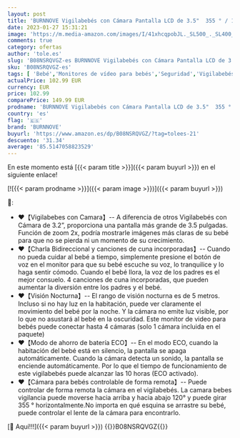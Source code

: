 ```yaml
---
layout: post
title: 'BURNNOVE Vigilabebés con Cámara Pantalla LCD de 3.5"  355 ° / 120 ° Giratorio  Camara Vigilancia Bebe con Visión Nocturna  Zoom 2X  Camara Bebe con Comunicación Bidireccional y Sensor de Temperatura'
date: 2023-01-27 15:31:21
image: 'https://m.media-amazon.com/images/I/41xhcqpobJL._SL500_._SL400_.jpg'
comments: true
category: ofertas
author: 'tole.es'
slug: 'B08NSRQVGZ-es BURNNOVE Vigilabebés con Cámara Pantalla LCD de 3.5" 355 °...'
sku: 'B08NSRQVGZ-es'
tags: [ 'Bebé','Monitores de vídeo para bebés','Seguridad','Vigilabebés','bebe','burnnove','vigilabebés','🇪🇸', ]
actualPrice: 102.99 EUR
currency: EUR
price: 102.99
comparePrice: 149.99 EUR
prodname: 'BURNNOVE Vigilabebés con Cámara Pantalla LCD de 3.5"  355 ° / 120 ° Giratorio  Camara Vigilancia Bebe con Visión Nocturna  Zoom 2X  Camara Bebe con Comunicación Bidireccional y Sensor de Temperatura'
country: 'es'
flag: '🇪🇸'
brand: 'BURNNOVE'
buyurl: 'https://www.amazon.es/dp/B08NSRQVGZ/?tag=tolees-21'
descuento: '31.34'
average: '85.5147058823529'
---
```


En este momento está [{{< param title >}}]({{< param buyurl >}}) en el siguiente enlace!

[![{{< param prodname >}}]({{< param image >}})]({{< param buyurl >}})

🔎:

- ❤️【Vigilabebes con Camara】-- A diferencia de otros Vigilabebés con Cámara de 3.2”, proporciona una pantalla más grande de 3.5 pulgadas. Función de zoom 2x, podría mostrarle imágenes más claras de su bebé para que no se pierda ni un momento de su crecimiento.
- ❤️【Charla Bidireccional y canciones de cuna incorporadas】-- Cuando no pueda cuidar al bebé a tiempo, simplemente presione el botón de voz en el monitor para que su bebé escuche su voz, lo tranquilice y lo haga sentir cómodo. Cuando el bebé llora, la voz de los padres es el mejor consuelo. 4 canciones de cuna incorporadas, que pueden aumentar la diversión entre los padres y el bebé.
- ❤️【Visión Nocturna】-- El rango de visión nocturna es de 5 metros. Incluso si no hay luz en la habitación, puede ver claramente el movimiento del bebé por la noche. Y la cámara no emite luz visible, por lo que no asustará al bebé en la oscuridad. Este monitor de video para bebés puede conectar hasta 4 cámaras (solo 1 cámara incluida en el paquete)
- ❤️【Modo de ahorro de batería ECO】-- En el modo ECO, cuando la habitación del bebé está en silencio, la pantalla se apaga automáticamente. Cuando la cámara detecta un sonido, la pantalla se enciende automáticamente. Por lo que el tiempo de funcionamiento de este vigilabebés puede alcanzar las 10 horas (ECO activado).
- ❤️【Cámara para bebés controlable de forma remota】-- Puede controlar de forma remota la cámara en el vigilabebés. La camara bebes vigilancia puede moverse hacia arriba y hacia abajo 120° y puede girar 355 ° horizontalmente.No importa en qué esquina se arrastre su bebé, puede controlar el lente de la cámara para encontrarlo.

[🛒 Aquí!!!]({{< param buyurl >}})
{{<world>}}B08NSRQVGZ{{</world>}}
